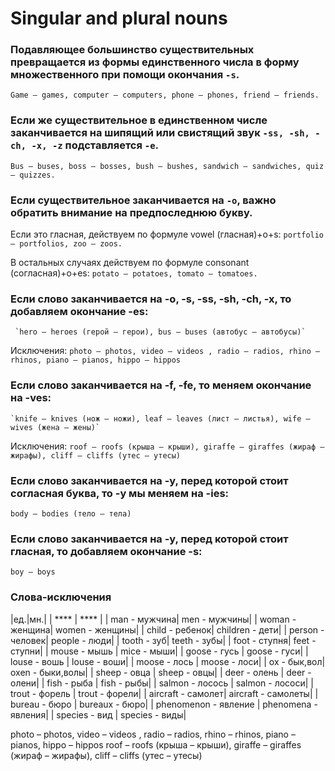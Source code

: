 # Singular and plural nouns

### Подавляющее большинство существительных превращается из формы единственного числа в форму множественного при помощи окончания `-s`. 

`Game — games, computer — computers, phone — phones, friend — friends.`

### Если же существительное в единственном числе заканчивается на шипящий или свистящий звук `-ss, -sh, -ch, -x, -z` подставляется `-e`.

`Bus — buses, boss — bosses, bush — bushes, sandwich — sandwiches, quiz — quizzes.`

### Если существительное заканчивается на `-o`, важно обратить внимание на предпоследнюю букву.

Если это гласная, действуем по формуле vowel (гласная)+o+s: `portfolio — portfolios, zoo — zoos.`

В остальных случаях действуем по формуле consonant (согласная)+o+es: `potato — potatoes, tomato — tomatoes.`

### Если слово заканчивается на -o, -s, -ss, -sh, -ch, -x, то добавляем окончание -es: 

     `hero – heroes (герой – герои), bus – buses (автобус – автобусы)`

Исключения: `photo – photos, video – videos , radio – radios, rhino – rhinos, piano – pianos, hippo – hippos `

### Если слово заканчивается на -f, -fe, то меняем окончание на -ves: 

    `knife – knives (нож – ножи), leaf – leaves (лист – листья), wife – wives (жена – жены)`

Исключения: `roof – roofs (крыша – крыши), giraffe – giraffes (жираф – жирафы), cliff – cliffs (утес – утесы)`

### Если слово заканчивается на -y, перед которой стоит согласная буква, то -y мы меняем на -ies: 

`body – bodies (тело – тела)`

### Если слово заканчивается на -y, перед которой стоит гласная, то добавляем окончание -s: 

`boy – boys`

### Слова-исключения

|ед.|мн.|
| **** | **** |
| man - мужчина|        men - мужчины| 
| woman - женщина|   women - женщины| 
| child - ребенок|         children - дети| 
| person - человек|      people - люди| 
| tooth - зуб|                teeth - зубы| 
| foot - ступня|             feet - ступни| 
| mouse - мышь |        mice - мыши| 
| goose - гусь |            goose - гуси| 
| louse - вошь |            louse - воши| 
| moose - лось |          moose - лоси| 
| ox - бык,вол|             oxen - быки,волы| 
| sheep - овца |           sheep - овцы| 
| deer - олень |            deer - олени| 
| fish - рыба  |              fish - рыбы| 
| salmon - лосось |      salmon - лососи| 
| trout - форель |          trout - форели| 
| aircraft - самолет|      aircraft - самолеты| 
| bureau - бюро |          bureaux - бюро| 
| phenomenon - явление |     phenomena - явления| 
| species - вид  |          species - виды| 
 
 
photo – photos, video – videos , radio – radios, rhino – rhinos, piano – pianos, hippo – hippos
roof – roofs (крыша – крыши), giraffe – giraffes (жираф – жирафы), cliff – cliffs (утес – утесы)

